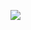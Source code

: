[![](https://travis-ci.org/stelfrich/scijava-ci-deploy-test.svg?branch=master)](https://travis-ci.org/stelfrich/scijava-ci-deploy-test)

